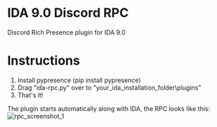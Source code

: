 # IDA 9.0 Discord RPC
Discord Rich Presence plugin for IDA 9.0

# Instructions
1. Install pypresence (pip install pypresence)
2. Drag "ida-rpc.py" over to "your_ida_installation_folder\plugins\"
3. That's it!

The plugin starts automatically along with IDA, the RPC looks like this:
![rpc_screenshot_1](https://i.imgur.com/KkIDZVs.png)
